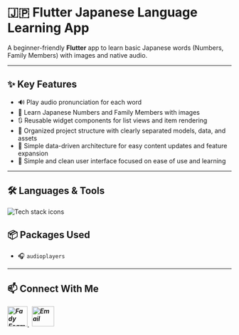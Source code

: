 # 🇯🇵 Flutter Japanese Language Learning App

A beginner-friendly **Flutter** app to learn basic Japanese words (Numbers, Family Members) with images and native audio.

---

## ✨ Key Features

- 🔊 Play audio pronunciation for each word 
- 🧩 Learn Japanese Numbers and Family Members with images
- 🔃 Reusable widget components for list views and item rendering  
- 📁 Organized project structure with clearly separated models, data, and assets  
- 🧠 Simple data-driven architecture for easy content updates and feature expansion
- 🧱 Simple and clean user interface focused on ease of use and learning  
---

## 🛠️ Languages & Tools

<p align="left"> 
          <img src="https://skillicons.dev/icons?i=flutter,dart,vscode,git,github" alt="Tech stack icons" />
</p

---

## 📦 Packages Used

- 🎧 `audioplayers`

---

## 📫 Connect With Me
<h5 align="left"> 
<a href="https://www.linkedin.com/in/fady-esam/" target="_blank"> 
  <img src="https://raw.githubusercontent.com/rahuldkjain/github-profile-readme-generator/master/src/images/icons/Social/linked-in-alt.svg" alt="Fady Esam" height="45" width="45" /> 
  </a> 
   &nbsp;
  <a href="mailto:fady.esam.0101@gmail.com" target="_blank"> 
    <img src="https://cdn-icons-png.flaticon.com/512/732/732200.png" alt="Email" height="45" width="50" /> 
</a> 
</h5>


